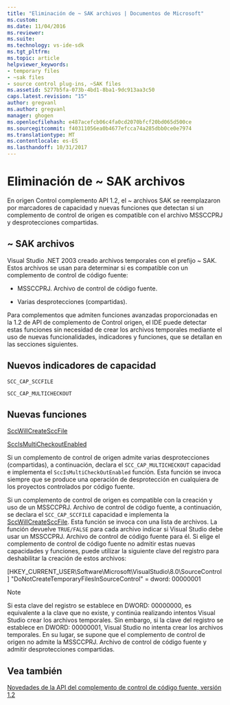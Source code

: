 ```yaml
---
title: "Eliminación de ~ SAK archivos | Documentos de Microsoft"
ms.custom: 
ms.date: 11/04/2016
ms.reviewer: 
ms.suite: 
ms.technology: vs-ide-sdk
ms.tgt_pltfrm: 
ms.topic: article
helpviewer_keywords:
- temporary files
- ~sak files
- source control plug-ins, ~SAK files
ms.assetid: 5277b5fa-073b-4bd1-8ba1-9dc913aa3c50
caps.latest.revision: "15"
author: gregvanl
ms.author: gregvanl
manager: ghogen
ms.openlocfilehash: e487acefcb06c4fa0cd2070bfcf20bd065d500ce
ms.sourcegitcommit: f40311056ea0b4677efcca74a285dbb0ce0e7974
ms.translationtype: MT
ms.contentlocale: es-ES
ms.lasthandoff: 10/31/2017
---
```

# <a name="elimination-of-sak-files"></a>Eliminación de ~ SAK archivos
En origen Control complemento API 1.2, el ~ archivos SAK se reemplazaron por marcadores de capacidad y nuevas funciones que detectan si un complemento de control de origen es compatible con el archivo MSSCCPRJ y desprotecciones compartidas.  
  
## <a name="sak-files"></a>~ SAK archivos  
 Visual Studio .NET 2003 creado archivos temporales con el prefijo ~ SAK. Estos archivos se usan para determinar si es compatible con un complemento de control de código fuente:  
  
-   MSSCCPRJ. Archivo de control de código fuente.  
  
-   Varias desprotecciones (compartidas).  
  
 Para complementos que admiten funciones avanzadas proporcionadas en la 1.2 de API de complemento de Control origen, el IDE puede detectar estas funciones sin necesidad de crear los archivos temporales mediante el uso de nuevas funcionalidades, indicadores y funciones, que se detallan en las secciones siguientes.  
  
## <a name="new-capability-flags"></a>Nuevos indicadores de capacidad  
 `SCC_CAP_SCCFILE`  
  
 `SCC_CAP_MULTICHECKOUT`  
  
## <a name="new-functions"></a>Nuevas funciones  
 [SccWillCreateSccFile](../../extensibility/sccwillcreatesccfile-function.md)  
  
 [SccIsMultiCheckoutEnabled](../../extensibility/sccismulticheckoutenabled-function.md)  
  
 Si un complemento de control de origen admite varias desprotecciones (compartidas), a continuación, declara el `SCC_CAP_MULTICHECKOUT` capacidad e implementa el `SccIsMultiCheckOutEnabled` función. Esta función se invoca siempre que se produce una operación de desprotección en cualquiera de los proyectos controlados por código fuente.  
  
 Si un complemento de control de origen es compatible con la creación y uso de un MSSCCPRJ. Archivo de control de código fuente, a continuación, se declara el `SCC_CAP_SCCFILE` capacidad e implementa la [SccWillCreateSccFile](../../extensibility/sccwillcreatesccfile-function.md). Esta función se invoca con una lista de archivos. La función devuelve `TRUE/FALSE` para cada archivo indicar si Visual Studio debe usar un MSSCCPRJ. Archivo de control de código fuente para él. Si elige el complemento de control de código fuente no admitir estas nuevas capacidades y funciones, puede utilizar la siguiente clave del registro para deshabilitar la creación de estos archivos:  
  
 [HKEY_CURRENT_USER\Software\Microsoft\VisualStudio\8.0\SourceControl] "DoNotCreateTemporaryFilesInSourceControl" = dword: 00000001  
  
> [!NOTE]
>  Si esta clave del registro se establece en DWORD: 00000000, es equivalente a la clave que no existe, y continúa realizando intentos Visual Studio crear los archivos temporales. Sin embargo, si la clave del registro se establece en DWORD: 00000001, Visual Studio no intenta crear los archivos temporales. En su lugar, se supone que el complemento de control de origen no admite la MSSCCPRJ. Archivo de control de código fuente y admitir desprotecciones compartidas.  
  
## <a name="see-also"></a>Vea también  
 [Novedades de la API del complemento de control de código fuente, versión 1.2](../../extensibility/internals/what-s-new-in-the-source-control-plug-in-api-version-1-2.md)